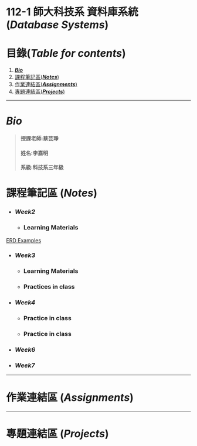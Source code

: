 # 112-1 師大科技系 資料庫系統 (***Database Systems***)
# 目錄(***Table for contents***)
 1. [***Bio***](https://github.com/jiaminging/DBSystem/tree/main#bio)
 2. [課程筆記區(***Notes***)](https://github.com/jiaminging/DBSystem/blob/main/README.md#%E8%AA%B2%E7%A8%8B%E7%AD%86%E8%A8%98%E5%8D%80-notes)
 3. [作業連結區(***Assignments***)](https://github.com/jiaminging/DBSystem/blob/main/README.md#%E4%BD%9C%E6%A5%AD%E9%80%A3%E7%B5%90%E5%8D%80-assignments)
 4. [專題連結區(***Projects***)](https://github.com/jiaminging/DBSystem/blob/main/README.md#%E5%B0%88%E9%A1%8C%E9%80%A3%E7%B5%90%E5%8D%80-projects)
-----
# ***Bio***
>#### 授課老師:蔡芸琤    
>#### 姓名:李嘉明    
>#### 系級:科技系三年級  
# 課程筆記區 (***Notes***)
* ### ***Week2***
  * ### Learning Materials
[ERD Examples](https://gitmind.com/erd-examples.html)
* ### ***Week3***
  * ### Learning Materials
   
  * ### Practices in class
   
* ### ***Week4***
  * ### Practice in class
   
  * ### Practice in class
* ### ***Week6***
* ### ***Week7***
---
# 作業連結區 (***Assignments***)
 
---
# 專題連結區 (***Projects***)
